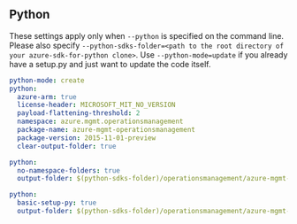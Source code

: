 ## Python

These settings apply only when `--python` is specified on the command line.
Please also specify `--python-sdks-folder=<path to the root directory of your azure-sdk-for-python clone>`.
Use `--python-mode=update` if you already have a setup.py and just want to update the code itself.

``` yaml $(python)
python-mode: create
python:
  azure-arm: true
  license-header: MICROSOFT_MIT_NO_VERSION
  payload-flattening-threshold: 2
  namespace: azure.mgmt.operationsmanagement
  package-name: azure-mgmt-operationsmanagement
  package-version: 2015-11-01-preview
  clear-output-folder: true
```
``` yaml $(python) && $(python-mode) == 'update'
python:
  no-namespace-folders: true
  output-folder: $(python-sdks-folder)/operationsmanagement/azure-mgmt-operationsmanagement/azure/mgmt/operationsmanagement
```
``` yaml $(python) && $(python-mode) == 'create'
python:
  basic-setup-py: true
  output-folder: $(python-sdks-folder)/operationsmanagement/azure-mgmt-operationsmanagement
```
